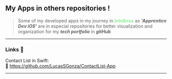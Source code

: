 ## My Apps in others repositories !

> Some of my developed apps in my journey in <font color='lightgreen'>**Intelbras**</font> as **_'Apprentice Dev iOS'_** are in especial repositories for better visualization and organization for my **_tech portfolio_** in **_gitHub_**
---

### Links 🔗
Contact List in Swift: <br>
🔹 https://github.com/LucasSGonza/ContactList-App

---